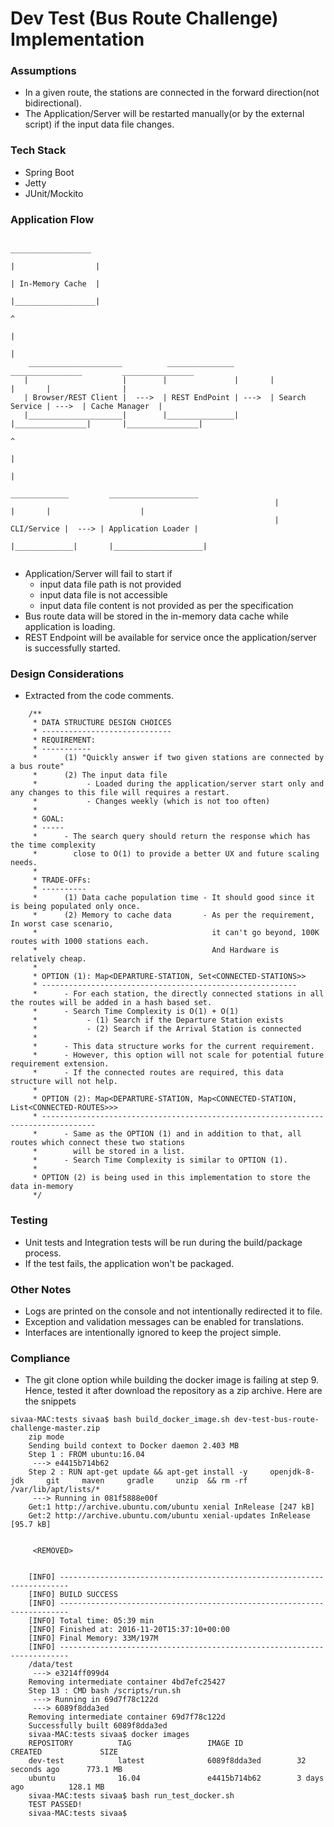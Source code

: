 # Dev Test (Bus Route Challenge) Implementation

### Assumptions
* In a given route, the stations are connected in the forward direction(not bidirectional).
* The Application/Server will be restarted manually(or by the external script) if the input data file changes.

### Tech Stack
* Spring Boot
* Jetty
* JUnit/Mockito

### Application Flow
```
                                                                                   __________________     
                                                                                  |                  |
                                                                                  | In-Memory Cache  | 
                                                                                  |__________________|     
                                                                                           ^
                                                                                           |    
                                                                                           |
    _____________________          _______________         ________________         ________________   
   |                     |        |               |       |                |       |                |              
   | Browser/REST Client |  --->  | REST EndPoint | --->  | Search Service | --->  | Cache Manager  | 
   |_____________________|        |_______________|       |________________|       |________________|      
                                                                                           ^
                                                                                           |    
                                                                                           |
                                                            _____________         ____________________     
                                                           |             |       |                    |
                                                           | CLI/Service |  ---> | Application Loader | 
                                                           |_____________|       |____________________| 
                                            
```
* Application/Server will fail to start if
   * input data file path is not provided
   * input data file is not accessible
   * input data file content is not provided as per the specification
* Bus route data will be stored in the in-memory data cache while application is loading.
* REST Endpoint will be available for service once the application/server is successfully started.

### Design Considerations
* Extracted from the code comments.
```
    /**
     * DATA STRUCTURE DESIGN CHOICES
     * -----------------------------
     * REQUIREMENT: 
     * -----------
     *      (1) "Quickly answer if two given stations are connected by a bus route"
     *      (2) The input data file
     *           - Loaded during the application/server start only and any changes to this file will requires a restart.
     *           - Changes weekly (which is not too often)
     *
     * GOAL:
     * -----
     *      - The search query should return the response which has the time complexity
     *        close to O(1) to provide a better UX and future scaling needs.
     * 
     * TRADE-OFFs:
     * ----------
     *      (1) Data cache population time - It should good since it is being populated only once.
     *      (2) Memory to cache data       - As per the requirement, In worst case scenario,
     *                                       it can't go beyond, 100K routes with 1000 stations each.
     *                                       And Hardware is relatively cheap.
     * 
     * OPTION (1): Map<DEPARTURE-STATION, Set<CONNECTED-STATIONS>>
     * ---------------------------------------------------------
     *      - For each station, the directly connected stations in all the routes will be added in a hash based set.
     *      - Search Time Complexity is O(1) + O(1)
     *           - (1) Search if the Departure Station exists
     *           - (2) Search if the Arrival Station is connected
     *
     *      - This data structure works for the current requirement. 
     *      - However, this option will not scale for potential future requirement extension.
     *      - If the connected routes are required, this data structure will not help.
     * 
     * OPTION (2): Map<DEPARTURE-STATION, Map<CONNECTED-STATION, List<CONNECTED-ROUTES>>>
     * ----------------------------------------------------------------------------------
     *      - Same as the OPTION (1) and in addition to that, all routes which connect these two stations
     *        will be stored in a list.
     *      - Search Time Complexity is similar to OPTION (1).
     *
     * OPTION (2) is being used in this implementation to store the data in-memory
     */
```

### Testing
* Unit tests and Integration tests will be run during the build/package process.
* If the test fails, the application won't be packaged.

### Other Notes
* Logs are printed on the console and not intentionally redirected it to file.
* Exception and validation messages can be enabled for translations.
* Interfaces are intentionally ignored to keep the project simple.

### Compliance
* The git clone option while building the docker image is failing at step 9. Hence, tested it after download the repository as a zip archive. Here are the snippets

````
sivaa-MAC:tests sivaa$ bash build_docker_image.sh dev-test-bus-route-challenge-master.zip 
	zip mode
	Sending build context to Docker daemon 2.403 MB
	Step 1 : FROM ubuntu:16.04
	 ---> e4415b714b62
	Step 2 : RUN apt-get update && apt-get install -y     openjdk-8-jdk     git     maven     gradle     unzip  && rm -rf /var/lib/apt/lists/*
	 ---> Running in 081f5888e00f
	Get:1 http://archive.ubuntu.com/ubuntu xenial InRelease [247 kB]
	Get:2 http://archive.ubuntu.com/ubuntu xenial-updates InRelease [95.7 kB]


	 <REMOVED>


	[INFO] ------------------------------------------------------------------------
	[INFO] BUILD SUCCESS
	[INFO] ------------------------------------------------------------------------
	[INFO] Total time: 05:39 min
	[INFO] Finished at: 2016-11-20T15:37:10+00:00
	[INFO] Final Memory: 33M/197M
	[INFO] ------------------------------------------------------------------------
	/data/test
	 ---> e3214ff099d4
	Removing intermediate container 4bd7efc25427
	Step 13 : CMD bash /scripts/run.sh
	 ---> Running in 69d7f78c122d
	 ---> 6089f8dda3ed
	Removing intermediate container 69d7f78c122d
	Successfully built 6089f8dda3ed
	sivaa-MAC:tests sivaa$ docker images
	REPOSITORY          TAG                 IMAGE ID            CREATED             SIZE
	dev-test            latest              6089f8dda3ed        32 seconds ago      773.1 MB
	ubuntu              16.04               e4415b714b62        3 days ago          128.1 MB
	sivaa-MAC:tests sivaa$ bash run_test_docker.sh
	TEST PASSED!
	sivaa-MAC:tests sivaa$ 

````
